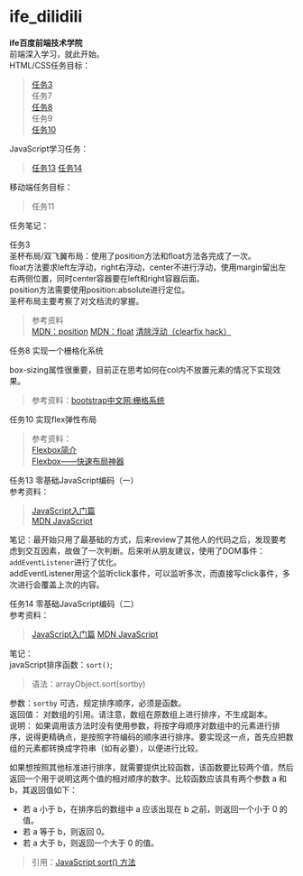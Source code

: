 # ife_dilidili
**ife百度前端技术学院**  
前端深入学习，就此开始。  
HTML/CSS任务目标：  
>[任务3](http://monkey65535.github.io/ife_dilidili/task3/task3.html)  
>任务7  
>[任务8](http://monkey65535.github.io/ife_dilidili/task8/task8.html)  
>任务9  
> [任务10](http://monkey65535.github.io/ife_dilidili/task10/task10.html)  

JavaScript学习任务：
>[任务13](http://monkey65535.github.io/ife_dilidili/task13/task13.html)
>[任务14](http://monkey65535.github.io/ife_dilidili/task14/task14.html)

移动端任务目标：  
>任务11  

任务笔记：  

任务3  
圣杯布局/双飞翼布局：使用了position方法和float方法各完成了一次。  
float方法要求left左浮动，right右浮动，center不进行浮动，使用margin留出左右两侧位置，同时center容器要在left和right容器后面。  
position方法需要使用position:absolute进行定位。  
圣杯布局主要考察了对文档流的掌握。 
>参考资料  
[MDN：position](https://developer.mozilla.org/zh-CN/docs/Web/CSS/position)
[MDN：float](https://developer.mozilla.org/en-US/docs/Web/CSS/float)
[清除浮动（clearfix hack）](http://zh.learnlayout.com/clearfix.html)


任务8 实现一个栅格化系统  

box-sizing属性很重要，目前正在思考如何在col内不放置元素的情况下实现效果。  

>参考资料：[bootstrap中文网:栅格系统](http://v3.bootcss.com/css/#grid)  

任务10 实现flex弹性布局  

>参考资料：  
[Flexbox简介](https://segmentfault.com/a/1190000002910324#articleHeader5)  
[Flexbox——快速布局神器](http://www.w3cplus.com/css3/flexbox-basics.html)

任务13  零基础JavaScript编码（一）  
参考资料：  
>[JavaScript入门篇](http://www.imooc.com/view/36)  
>[MDN JavaScript](https://developer.mozilla.org/zh-CN/docs/Web/JavaScript)   

笔记：最开始只用了最基础的方式，后来review了其他人的代码之后，发现要考虑到交互因素，故做了一次判断。后来听从朋友建议，使用了DOM事件：`addEventListener`进行了优化。  
addEventListener用这个监听click事件，可以监听多次，而直接写click事件，多次进行会覆盖上次的内容。

任务14 零基础JavaScript编码（二）  
参考资料：  
>[JavaScript入门篇](http://www.imooc.com/view/36)
>[MDN JavaScript](https://developer.mozilla.org/zh-CN/docs/Learn/Getting_started_with_the_web/JavaScript_basics)  

笔记：  
javaScript排序函数：`sort()`;  
>语法：arrayObject.sort(sortby)  

参数：`sortby` 可选，规定排序顺序，必须是函数。  
返回值：  对数组的引用。请注意，数组在原数组上进行排序，不生成副本。  
说明：  如果调用该方法时没有使用参数，将按字母顺序对数组中的元素进行排序，说得更精确点，是按照字符编码的顺序进行排序。要实现这一点，首先应把数组的元素都转换成字符串（如有必要），以便进行比较。  

如果想按照其他标准进行排序，就需要提供比较函数，该函数要比较两个值，然后返回一个用于说明这两个值的相对顺序的数字。比较函数应该具有两个参数 a 和 b，其返回值如下：  

 - 若 a 小于 b，在排序后的数组中 a 应该出现在 b 之前，则返回一个小于 0 的值。  
 - 若 a 等于 b，则返回 0。  
 - 若 a 大于 b，则返回一个大于 0 的值。  


 >引用：[JavaScript sort() 方法](http://www.w3school.com.cn/jsref/jsref_sort.asp)

